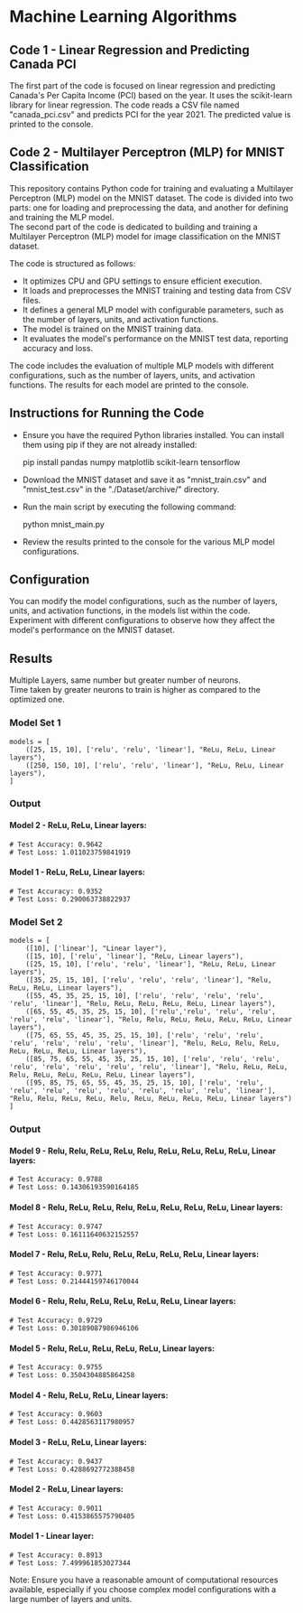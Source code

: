 # Machine Learning Algorithms

## Code 1 - Linear Regression and Predicting Canada PCI

The first part of the code is focused on linear regression and predicting Canada's Per Capita Income (PCI) based on the year. It uses the scikit-learn library for linear regression. The code reads a CSV file named "canada_pci.csv" and predicts PCI for the year 2021. The predicted value is printed to the console.

## Code 2 - Multilayer Perceptron (MLP) for MNIST Classification

This repository contains Python code for training and evaluating a Multilayer Perceptron (MLP) model on the MNIST dataset. The code is divided into two parts: one for loading and preprocessing the data, and another for defining and training the MLP model.  
The second part of the code is dedicated to building and training a Multilayer Perceptron (MLP) model for image classification on the MNIST dataset.  

The code is structured as follows:

- It optimizes CPU and GPU settings to ensure efficient execution.  
- It loads and preprocesses the MNIST training and testing data from CSV files.  
- It defines a general MLP model with configurable parameters, such as the number of layers, units, and activation functions.  
- The model is trained on the MNIST training data.  
- It evaluates the model's performance on the MNIST test data, reporting accuracy and loss.  

The code includes the evaluation of multiple MLP models with different configurations, such as the number of layers, units, and activation functions. The results for each model are printed to the console.  

## Instructions for Running the Code

- Ensure you have the required Python libraries installed. You can install them using pip if they are not already installed:  

    pip install pandas numpy matplotlib scikit-learn tensorflow

- Download the MNIST dataset and save it as "mnist_train.csv" and "mnist_test.csv" in the "./Dataset/archive/" directory.  

- Run the main script by executing the following command:  
    
    python mnist_main.py

- Review the results printed to the console for the various MLP model configurations.  

## Configuration

You can modify the model configurations, such as the number of layers, units, and activation functions, in the models list within the code. Experiment with different configurations to observe how they affect the model's performance on the MNIST dataset.

## Results

Multiple Layers, same number but greater number of neurons.  
Time taken by greater neurons to train is higher as compared to the optimized one.  

### Model Set 1

    models = [  
        ([25, 15, 10], ['relu', 'relu', 'linear'], "ReLu, ReLu, Linear layers"),  
        ([250, 150, 10], ['relu', 'relu', 'linear'], "ReLu, ReLu, Linear layers"),  
    ]

### Output

#### Model 2 - ReLu, ReLu, Linear layers:  
    # Test Accuracy: 0.9642  
    # Test Loss: 1.011023759841919  

#### Model 1 - ReLu, ReLu, Linear layers:  
    # Test Accuracy: 0.9352  
    # Test Loss: 0.290063738822937  

### Model Set 2  

    models = [  
        ([10], ['linear'], "Linear layer"),  
        ([15, 10], ['relu', 'linear'], "ReLu, Linear layers"),  
        ([25, 15, 10], ['relu', 'relu', 'linear'], "ReLu, ReLu, Linear layers"),  
        ([35, 25, 15, 10], ['relu', 'relu', 'relu', 'linear'], "Relu, ReLu, ReLu, Linear layers"),  
        ([55, 45, 35, 25, 15, 10], ['relu', 'relu', 'relu', 'relu', 'relu', 'linear'], "Relu, ReLu, ReLu, ReLu, ReLu, Linear layers"),  
        ([65, 55, 45, 35, 25, 15, 10], ['relu','relu', 'relu', 'relu', 'relu', 'relu', 'linear'], "Relu, Relu, ReLu, ReLu, ReLu, ReLu, Linear layers"),  
        ([75, 65, 55, 45, 35, 25, 15, 10], ['relu', 'relu', 'relu', 'relu', 'relu', 'relu', 'relu', 'linear'], "Relu, ReLu, Relu, ReLu, ReLu, ReLu, ReLu, Linear layers"),  
        ([85, 75, 65, 55, 45, 35, 25, 15, 10], ['relu', 'relu', 'relu', 'relu', 'relu', 'relu', 'relu', 'relu', 'linear'], "Relu, ReLu, ReLu, Relu, ReLu, ReLu, ReLu, ReLu, Linear layers"),  
        ([95, 85, 75, 65, 55, 45, 35, 25, 15, 10], ['relu', 'relu', 'relu', 'relu', 'relu', 'relu', 'relu', 'relu', 'relu', 'linear'], "Relu, Relu, ReLu, ReLu, Relu, ReLu, ReLu, ReLu, ReLu, Linear layers")  
    ]

### Output

#### Model 9 - Relu, Relu, ReLu, ReLu, Relu, ReLu, ReLu, ReLu, ReLu, Linear layers:  
    # Test Accuracy: 0.9788  
    # Test Loss: 0.14306193590164185  

#### Model 8 - Relu, ReLu, ReLu, Relu, ReLu, ReLu, ReLu, ReLu, Linear layers:  
    # Test Accuracy: 0.9747  
    # Test Loss: 0.16111640632152557  

#### Model 7 - Relu, ReLu, Relu, ReLu, ReLu, ReLu, ReLu, Linear layers:  
    # Test Accuracy: 0.9771  
    # Test Loss: 0.21444159746170044  

#### Model 6 - Relu, Relu, ReLu, ReLu, ReLu, ReLu, Linear layers:  
    # Test Accuracy: 0.9729  
    # Test Loss: 0.30189087986946106  

#### Model 5 - Relu, ReLu, ReLu, ReLu, ReLu, Linear layers:  
    # Test Accuracy: 0.9755  
    # Test Loss: 0.3504304885864258  

#### Model 4 - Relu, ReLu, ReLu, Linear layers:  
    # Test Accuracy: 0.9603  
    # Test Loss: 0.4428563117980957  

#### Model 3 - ReLu, ReLu, Linear layers:  
    # Test Accuracy: 0.9437  
    # Test Loss: 0.4288692772388458  

#### Model 2 - ReLu, Linear layers:  
    # Test Accuracy: 0.9011  
    # Test Loss: 0.4153865575790405  

#### Model 1 - Linear layer:  
    # Test Accuracy: 0.8913  
    # Test Loss: 7.499961853027344  

Note: Ensure you have a reasonable amount of computational resources available, especially if you choose complex model configurations with a large number of layers and units.
